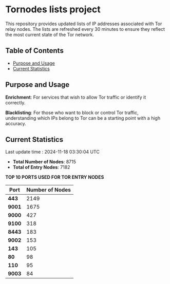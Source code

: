 # Tornodes lists project

This repository provides updated lists of IP addresses associated with Tor relay nodes. The lists are refreshed every 30 minutes to ensure they reflect the most current state of the Tor network.

## Table of Contents

- [Purpose and Usage](#purpose-and-usage)
- [Current Statistics](#current-statistics)


## Purpose and Usage

**Enrichment**: For services that wish to allow Tor traffic or identify it correctly.

**Blacklisting**: For those who want to block or control Tor traffic, understanding which IPs belong to Tor can be a starting point with a high accuracy.

## Current Statistics

Last update time : 2024-11-18 03:30:04 UTC

- **Total Number of Nodes**: 8715
- **Total of Entry Nodes**: 7182

**TOP 10 PORTS USED FOR TOR ENTRY NODES**

| **Port** | **Number of Nodes** |
|------|-----------------|
| **443**   | 2149  |
| **9001**   | 1675  |
| **9000**   | 427  |
| **9100**   | 318  |
| **8443**   | 183  |
| **9002**   | 153  |
| **143**   | 105  |
| **80**   | 98  |
| **110**   | 95  |
| **9003**   | 84  |

